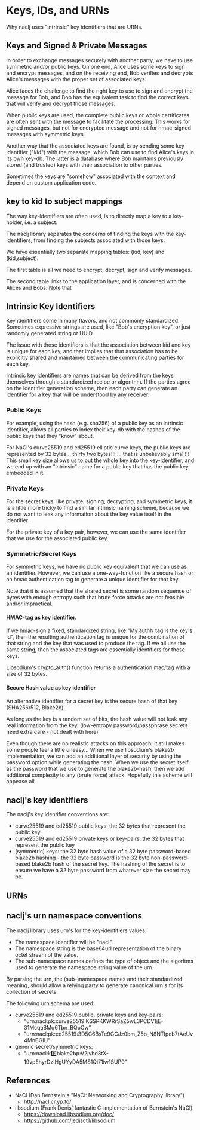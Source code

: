 # Keys, IDs, and URNs

Why naclj uses "intrinsic" key identifiers that are URNs.

## Keys and Signed & Private Messages

In order to exchange messages securely with another party, we have to use symmetric and/or public keys. On one end, Alice uses some keys to sign and encrypt messages, and on the receiving end, Bob verifies and decrypts Alice's messages with the proper set of associated keys.

Alice faces the challenge to find the right key to use to sign and encrypt the message for Bob, and Bob has the equivalent task to find the correct keys that will verify and decrypt those messages.

When public keys are used, the complete public keys or whole certificates are often sent with the message to facilitate the processing. This works for signed messages, but not for encrypted message and not for hmac-signed messages with symmetric keys.

Another way that the associated keys are found, is by sending some key-identifier ("kid") with the message, which Bob can use to find Alice's keys in its own key-db. The latter is a database where Bob maintains previously stored (and trusted) keys with their association to other parties.

Sometimes the keys are "somehow" associated with the context and depend on custom application code.

## key to kid to subject mappings

The way key-identifiers are often used, is to directly map a key to a key-holder, i.e. a subject.

The naclj library separates the concerns of finding the keys with the key-identifiers, from finding the subjects associated with those keys.

We have essentially two separate mapping tables: (kid, key) and (kid,subject).

The first table is all we need to encrypt, decrypt, sign and verify messages. 

The second table links to the application layer, and is concerned with the Alices and Bobs. Note that 



## Intrinsic Key Identifiers

Key identifiers come in many flavors, and not commonly standardized. Sometimes expressive strings are used, like "Bob's encryption key", or just randomly generated string or UUID.

The issue with those identifiers is that the association between kid and key is unique for each key, and that implies that that association has to be explicitly shared and maintained between the communicating parties for each key.

Intrinsic key identifiers are names that can be derived from the keys themselves through a standardized recipe or algorithm. If the parties agree on the identifier generation scheme, then each party can generate an identifier for a key that will be understood by any receiver.

### Public Keys

For example, using the hash (e.g. sha256) of a public key as an intrinsic identifier, allows all parties to index their key-db with the hashes of the public keys that they "know" about.

For NaCl's curve25519 and ed25519 elliptic curve keys, the public keys are represented by 32 bytes... thirty two bytes!!! ... that is unbelievably small!!! This small key size allows us to put the whole key into the key-identifier, and we end up with an "intrinsic" name for a public key that has the public key embedded in it.

### Private Keys

For the secret keys, like private, signing, decrypting, and symmetric keys, it is a little more tricky to find a similar intrinsic naming scheme, because we do not want to leak any information about the key value itself in the identifier. 

For the private key of a key pair, however, we can use the same identifier that we use for the associated public key. 

### Symmetric/Secret Keys

For symmetric keys, we have no public key equivalent that we can use as an identifier. However, we can use a one-way-function like a secure hash or an hmac authentication tag to generate a unique identifier for that key.

Note that it is assumed that the shared secret is some random sequence of bytes with enough entropy such that brute force attacks are not feasible and/or impractical.

#### HMAC-tag as key identifier.

If we hmac-sign a fixed, standardized string, like "My authN tag is the key's id", then the resulting authentication tag is unique for the combination of that string and the key that was used to produce the tag. If we all use the same string, then the associated tags are essentially identifiers for those keys.

Libsodium's crypto_auth() function returns a authentication mac/tag with a size of 32 bytes. 

#### Secure Hash value as key identifier

An alternative identifier for a secret key is the secure hash of that key (SHA256/512, Blake2b).

As long as the key is a random set of bits, the hash value will not leak any real information from the key. (low-entropy password/passphrase secrets need extra care - not dealt with here)

Even though there are no realistic attacks on this approach, it still makes some people feel a little uneasy... When we use libsodium's blake2b implementation, we can add an additional layer of security by using the password option while generating the hash. When we use the secret itself as the password that we use to generate the blake2b-hash, then we add additional complexity to any (brute force) attack. Hopefully this scheme will appease all.

## naclj's key identifiers

The naclj's key identifier conventions are:

* curve25519 and ed25519 public keys: the 32 bytes that represent the public key
* curve25519 and ed25519 private keys or key-pairs: the 32 bytes that represent the public key
* (symmetric) keys: the 32 byte hash value of a 32 byte password-based blake2b hashing - the 32 byte password is the 32 byte non-password-based blake2b hash of the secret key. The hashing of the secret is to ensure we have a 32 byte password from whatever size the secret may be.

## URNs


## naclj's urn namespace conventions

The naclj library uses urn's for the key-identifiers values.

* The namespace identifier will be "nacl".
* The namespace string is the base64url representation of the binary octet stream of the value.
* The sub-namespace names defines the type of object and the algoritms used to generate the namespace string value of the urn.

By parsing the urn, the (sub-)namespace names and their standardized meaning, should allow a relying party to generate canonical urn's for its collection of secrets.

The following urn schema are used:

* curve25519 and ed25519 public, private keys and key-pairs:
  * "urn:nacl:pk:curve25519:KSSPKKWRrSaZ5wL3PCDV1jE-31McqaBMq6Tbn_BQoCw"
  * "urn:nacl:pk:ed25519:3D5G6BsTe9GCJz0bm_Z5b_N8NTIpcb7tAeUv4MnBGIU"
* generic secret/symmetric keys:
  * "urn:nacl:k:hash:blake2bp:V2jyhd8tX-19vpEhyrDzIHgUYyDA5MS1Qi71iw1SUP0"



## References

* NaCl (Dan Bernstein's "NaCl: Networking and Cryptography library")
  * http://nacl.cr.yp.to/
* libsodium (Frank Denis' fantastic C-implementation of Bernstein's NaCl)
  * https://download.libsodium.org/doc/
  * https://github.com/jedisct1/libsodium
        
